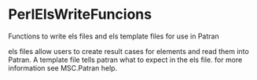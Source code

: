 # PerlElsWriteFuncions
Functions to write els files and els template files for use in Patran

els files allow users to create result cases for elements and read them into Patran.
A template file tells patran what to expect in the els file.
for more information see MSC.Patran help.

